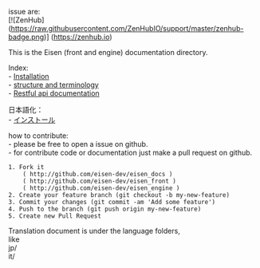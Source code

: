 issue are:  
[![ZenHub] (https://raw.githubusercontent.com/ZenHubIO/support/master/zenhub-badge.png)] (https://zenhub.io)  
  
This is the Eisen (front and engine) documentation directory.

Index:  
    - [Installation](installation.md)  
    - [structure and terminology](structure.md)  
    - [Restful api documentation](api.md)  

日本語化：  
    - [インストール](/jp/installation.md) 

how to contribute:  
    - please be free to open a issue on github.  
    - for contribute code or documentation just make a pull request on github.

    1. Fork it   
        ( http://github.com/eisen-dev/eisen_docs )  
        ( http://github.com/eisen-dev/eisen_front )  
        ( http://github.com/eisen-dev/eisen_engine )  
    2. Create your feature branch (git checkout -b my-new-feature)
    3. Commit your changes (git commit -am 'Add some feature')
    4. Push to the branch (git push origin my-new-feature)
    5. Create new Pull Request
  
Translation document is under the language folders,  
like  
jp/  
it/  
